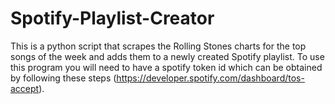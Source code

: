 # Spotify-Playlist-Creator
This is a python script that scrapes the Rolling Stones charts for the top songs of the week and adds them to a newly created Spotify playlist.
To use this program you will need to have a spotify token id which can be obtained by following these steps (https://developer.spotify.com/dashboard/tos-accept).
